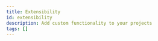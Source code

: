 ```yaml
---
title: Extensibility
id: extensibility
description: Add custom functionality to your projects
tags: []
---
```

